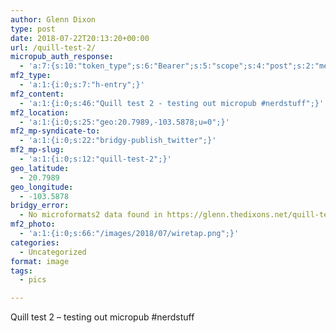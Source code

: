 ```yaml
---
author: Glenn Dixon
type: post
date: 2018-07-22T20:13:20+00:00
url: /quill-test-2/
micropub_auth_response:
  - 'a:7:{s:10:"token_type";s:6:"Bearer";s:5:"scope";s:4:"post";s:2:"me";s:28:"https://glenn.thedixons.net/";s:9:"issued_by";s:55:"https://glenn.thedixons.net/wp-json/indieauth/1.0/token";s:9:"client_id";s:21:"https://quill.p3k.io/";s:9:"issued_at";i:1532290277;s:4:"user";i:1;}'
mf2_type:
  - 'a:1:{i:0;s:7:"h-entry";}'
mf2_content:
  - 'a:1:{i:0;s:46:"Quill test 2 - testing out micropub #nerdstuff";}'
mf2_location:
  - 'a:1:{i:0;s:25:"geo:20.7989,-103.5878;u=0";}'
mf2_mp-syndicate-to:
  - 'a:1:{i:0;s:22:"bridgy-publish_twitter";}'
mf2_mp-slug:
  - 'a:1:{i:0;s:12:"quill-test-2";}'
geo_latitude:
  - 20.7989
geo_longitude:
  - -103.5878
bridgy_error:
  - No microformats2 data found in https://glenn.thedixons.net/quill-test-2/
mf2_photo:
  - 'a:1:{i:0;s:66:"/images/2018/07/wiretap.png";}'
categories:
  - Uncategorized
format: image
tags:
  - pics

---
```

Quill test 2 &#8211; testing out micropub #nerdstuff